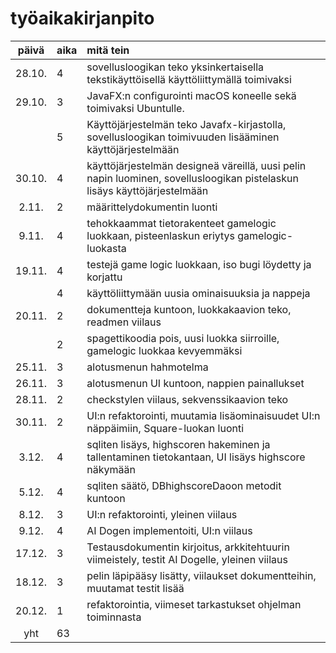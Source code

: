 # työaikakirjanpito

| päivä | aika | mitä tein  |
| :----:|:-----| :-----|
| 28.10. | 4    | sovellusloogikan teko yksinkertaisella tekstikäyttöisellä käyttöliittymällä toimivaksi
| 29.10. | 3 | JavaFX:n configurointi macOS koneelle sekä toimivaksi Ubuntulle. |
|  | 5 |   Käyttöjärjestelmän teko Javafx-kirjastolla, sovellusloogikan toimivuuden lisääminen käyttöjärjestelmään |
| 30.10. | 4  | käyttöjärjestelmän designeä väreillä, uusi pelin napin luominen, sovellusloogikan pistelaskun lisäys käyttöjärjestelmään |
| 2.11.      | 2    | määrittelydokumentin luonti |
| 9.11.      | 4    | tehokkaammat tietorakenteet gamelogic luokkaan, pisteenlaskun eriytys gamelogic-luokasta|
| 19.11.      | 4    | testejä game logic luokkaan, iso bugi löydetty ja korjattu|
|     | 4    | käyttöliittymään uusia ominaisuuksia ja nappeja|
| 20.11.      | 2    | dokumentteja kuntoon, luokkakaavion teko, readmen viilaus|
|       | 2    | spagettikoodia pois, uusi luokka siirroille, gamelogic luokkaa kevyemmäksi|
| 25.11.      | 3    | alotusmenun hahmotelma|
| 26.11.      | 3    | alotusmenun UI kuntoon, nappien painallukset|
| 28.11.      | 2    | checkstylen viilaus, sekvenssikaavion teko|
| 30.11.      | 2    | UI:n refaktorointi, muutamia lisäominaisuudet UI:n näppäimiin, Square-luokan luonti|
| 3.12.      | 4    | sqliten lisäys, highscoren hakeminen ja tallentaminen tietokantaan, UI lisäys highscore näkymään|
| 5.12.      | 4    | sqliten säätö, DBhighscoreDaoon metodit kuntoon|
| 8.12.      | 3    | UI:n refaktorointi, yleinen viilaus|
| 9.12.      | 4    | AI Dogen implementoiti, UI:n viilaus|
| 17.12.      | 3    |Testausdokumentin kirjoitus, arkkitehtuurin viimeistely, testit AI Dogelle, yleinen viilaus|
| 18.12.      | 3    |pelin läpipääsy lisätty, viilaukset dokumentteihin, muutamat testit lisää|
| 20.12.      | 1    |refaktorointia, viimeset tarkastukset ohjelman toiminnasta|
|yht   |   63| 
